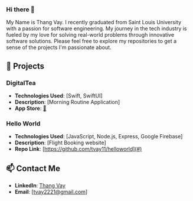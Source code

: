 ### Hi there 👋
My Name is Thang Vay. I recently graduated from Saint Louis University with a passion for software engineering. My journey in the tech industry is fueled by my love for solving real-world problems through innovative software solutions. Please feel free to explore my repositories to get a sense of the projects I'm passionate about.

## 📃 Projects

### DigitalTea
- **Technologies Used**: [Swift, SwiftUI]
- **Description**: [Morning Routine Application]
- **App Store**: [📩](https://apps.apple.com/us/app/digitaltea/id6455226163)

### Hello World
- **Technologies Used**: [JavaScript, Node.js, Express, Google Firebase]
- **Description**: [Flight Booking website]
- **Repo Link**: [https://github.com/tvay11/helloworld](#)


## 📫 Contact Me
- **LinkedIn**: [Thang Vay](https://www.linkedin.com/in/thang-vay/)
- **Email**: [tvay2221@gmail.com]
